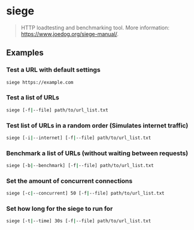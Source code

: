 # siege

> HTTP loadtesting and benchmarking tool. More information: <https://www.joedog.org/siege-manual/>.

## Examples

### Test a URL with default settings

```bash
siege https://example.com
```

### Test a list of URLs

```bash
siege [-f|--file] path/to/url_list.txt
```

### Test list of URLs in a random order (Simulates internet traffic)

```bash
siege [-i|--internet] [-f|--file] path/to/url_list.txt
```

### Benchmark a list of URLs (without waiting between requests)

```bash
siege [-b|--benchmark] [-f|--file] path/to/url_list.txt
```

### Set the amount of concurrent connections

```bash
siege [-c|--concurrent] 50 [-f|--file] path/to/url_list.txt
```

### Set how long for the siege to run for

```bash
siege [-t|--time] 30s [-f|--file] path/to/url_list.txt
```
